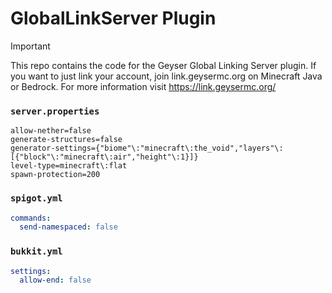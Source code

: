 # GlobalLinkServer Plugin

> [!IMPORTANT]
> This repo contains the code for the Geyser Global Linking Server plugin.
> If you want to just link your account, join link.geysermc.org on Minecraft Java or Bedrock.
> For more information visit https://link.geysermc.org/

### `server.properties`
```properties
allow-nether=false
generate-structures=false
generator-settings={"biome"\:"minecraft\:the_void","layers"\:[{"block"\:"minecraft\:air","height"\:1}]}
level-type=minecraft\:flat
spawn-protection=200
```

### `spigot.yml`
```yaml
commands:
  send-namespaced: false
```


### `bukkit.yml`
```yaml
settings:
  allow-end: false
```


